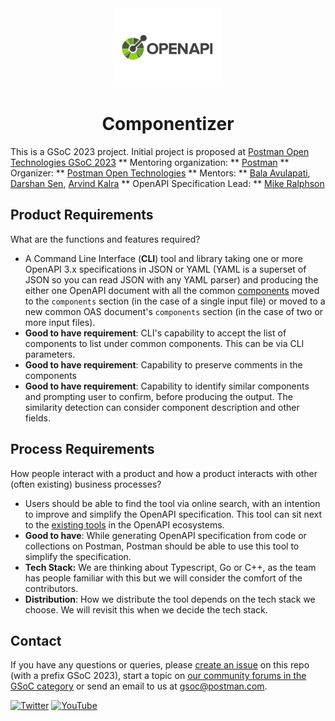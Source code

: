 <div align='center'>
  <img src='OpenAPI_Specification_Logo_Pantone.png' width='35%' title='OpenAPI Logo'/>
  <h1>Componentizer</h1>
</div>

  This is a GSoC 2023 project. Initial project is proposed at [Postman Open Technologies GSoC 2023](https://github.com/postman-open-technologies/gsoc-2023/issues/9)
  ** Mentoring organization: ** [Postman](https://www.postman.com)
  ** Organizer: ** [Postman Open Technologies](https://github.com/postman-open-technologies)
  ** Mentors: ** [Bala Avulapati](https://github.com/bavulapati), [Darshan Sen](https://github.com/RaisinTen), [Arvind Kalra](https://github.com/arvindkalra08)
  ** OpenAPI Specification Lead: ** [Mike Ralphson](https://github.com/MikeRalphson)
## Product Requirements
  What are the functions and features required?
- A Command Line Interface (**CLI**) tool and library taking one or more OpenAPI 3.x specifications in JSON or YAML (YAML is a superset of JSON so you can read JSON with any YAML parser) and producing the either one OpenAPI document with all the common [components](https://oai.github.io/Documentation/specification/components.html) moved to the `components` section (in the case of a single input file) or moved to a new common OAS document's `components` section (in the case of two or more input files).
- **Good to have requirement**: CLI's capability to accept the list of components to list under common components. This can be via CLI parameters.
- **Good to have requirement**: Capability to preserve comments in the components
- **Good to have requirement**: Capability to identify similar components and prompting user to confirm, before producing the output. The similarity detection can consider component description and other fields.

## Process Requirements
  How people interact with a product and how a product interacts with other (often existing) business processes?
- Users should be able to find the tool via online search, with an intention to improve and simplify the OpenAPI specification. This tool can sit next to the [existing tools](https://tools.openapis.org/) in the OpenAPI ecosystems.
- **Good to have**: While generating OpenAPI specification from code or collections on Postman, Postman should be able to use this tool to simplify the specification.
- **Tech Stack:** We are thinking about Typescript, Go or C++, as the team has people familiar with this but we will consider the comfort of the contributors.
- **Distribution**: How we distribute the tool depends on the tech stack we choose. We will revisit this when we decide the tech stack.

## Contact

If you have any questions or queries, please [create an issue](openapi-componentizer) on this repo (with a prefix GSoC 2023), start a topic on [our community forums in the GSoC category](https://community.postman.com/c/open-technology/gsoc/42) or send an email to us at gsoc@postman.com.

[![Twitter](https://img.shields.io/badge/Twitter-%40getpostman-orange?logo=twitter&logoColor=white)](https://twitter.com/getpostman) [![YouTube](https://img.shields.io/badge/YouTube-%40postman-orange?logo=youtube)](https://www.youtube.com/c/postman)
